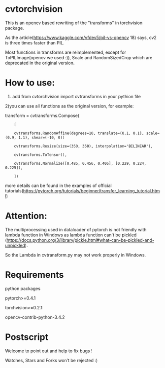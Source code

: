 # cvtorchvision
This is an opencv based rewriting of the "transforms" in torchvision package.

As the article(https://www.kaggle.com/vfdev5/pil-vs-opencv 18) says, cv2 is three times faster than PIL.

Most functions in transforms are reimplemented, except for ToPILImage(opencv we used :)), Scale and RandomSizedCrop which are deprecated in the original version.
# How to use:
1) add from cvtorchvision import cvtransforms in your pythion file

2)you can use all functions as the original version, for example:

transform = cvtransforms.Compose(

        [
        
        cvtransforms.RandomAffine(degrees=10, translate=(0.1, 0.1), scale=(0.9, 1.1), shear=(-10, 0))
        
        cvtransforms.Resize(size=(350, 350), interpolation='BILINEAR'),
        
        cvtransforms.ToTensor(),
        
        cvtransforms.Normalize([0.485, 0.456, 0.406], [0.229, 0.224, 0.225]),
            
        ])
more details can be found in the examples of official tutorials(https://pytorch.org/tutorials/beginner/transfer_learning_tutorial.html) 
# Attention: 
The multiprocessing used in dataloader of pytorch is not friendly with lambda function in Windows as lambda function can't be pickled (https://docs.python.org/3/library/pickle.html#what-can-be-pickled-and-unpickled).

So the Lambda in cvtransform.py may not work properly in Windows.

# Requirements
python packages

pytorch>=0.4.1

torchvision>=0.2.1

opencv-contrib-python-3.4.2

# Postscript
Welcome to point out and help to fix bugs !

Watches, Stars and Forks won’t be rejected :)
